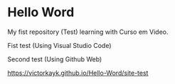 # Hello Word
 My fist repository (Test) 
 learning with Curso em Video.

Fist test (Using Visual Studio Code)

Second test (Using Github Web)


https://victorkayk.github.io/Hello-Word/site-test
